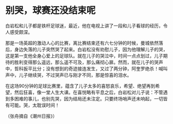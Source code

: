 # 别哭，球赛还没结束呢

白岩松和儿子都是铁杆足球迷，最近，他在电视上讲了一段和儿子看球的经历，令人感受颇深。

那是一场英超的激动人心的比赛，离比赛结束还有六七分钟的时候，曼城依然落后，身边失落的儿子突然哭了起来。白岩松没有劝慰儿子，因为他理解儿子的哭，这是第一支他全身心爱上的足球队。就在儿子的哭泣中，时间一点点划过，儿子期待的胜利变得那么遥远，那么遥不可及，那么痛彻心扉。然而，就在儿子的哭声中，哲科扳平比分；没有想到的奇迹接连发生，又过了两分钟，阿奎罗绝杀！喊叫声中，儿子继续哭，不过哭声已与刚才不同，那是惊喜的泪水。

在这场90分钟的足球比赛里，蕴含了儿子太多的喜怒哀乐，希望、绝望再到希望，然后狂喜，像一堂人生大课。在喜悦略有平息之后，白岩松对儿子说：不管遇到多困难的事儿，也别先哭，因为结局还未注定。只要终场哨声还未响起，一切皆有可能。哭，太耽误时间！

（张舟摘自《潮州日报》）